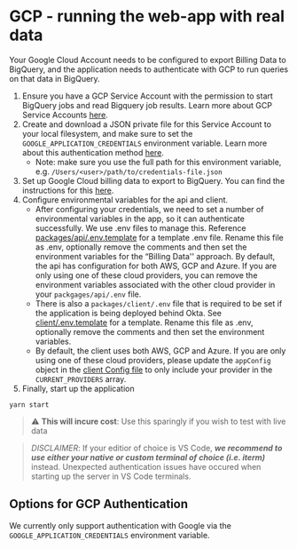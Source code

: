 # GCP - running the web-app with real data

Your Google Cloud Account needs to be configured to export Billing Data to BigQuery, and the application needs to authenticate with GCP to run queries on that data in BigQuery.

1. Ensure you have a GCP Service Account with the permission to start BigQuery jobs and read Bigquery job results. Learn more about GCP Service Accounts [here](https://cloud.google.com/docs/authentication/getting-started).
1. Create and download a JSON private file for this Service Account to your local filesystem, and make sure to set the `GOOGLE_APPLICATION_CREDENTIALS` environment variable. Learn more about this authentication method [here](https://cloud.google.com/docs/authentication/getting-started).
   - Note: make sure you use the full path for this environment variable, e.g. `/Users/<user>/path/to/credentials-file.json` 
1. Set up Google Cloud billing data to export to BigQuery. You can find the instructions for this [here](https://cloud.google.com/billing/docs/how-to/export-data-bigquery).
1. Configure environmental variables for the api and client.
    - After configuring your credentials, we need to set a number of environmental variables in the app, so it can authenticate successfully. We use .env files to manage this. Reference [packages/api/.env.template](packages/api/.env.template) for a template .env file. Rename this file as .env, optionally remove the comments and then set the environment variables for the “Billing Data'' approach. By default, the api has configuration for both AWS, GCP and Azure. If you are only using one of these cloud providers, you can remove the environment variables associated with the other cloud provider in your `packgages/api/.env` file.
    - There is also a `packages/client/.env` file that is required to be set if the application is being deployed behind Okta. See [client/.env.template](packages/client/.env.template) for a template. Rename this file as .env, optionally remove the comments and then set the environment variables.
    - By default, the client uses both AWS, GCP and Azure. If you are only using one of these cloud providers, please update the `appConfig` object in the [client Config file](packages/client/src/Config.ts) to only include your provider in the `CURRENT_PROVIDERS` array.
1. Finally, start up the application

```
yarn start
```

> :warning: **This will incure cost**: Use this sparingly if you wish to test with live data

> _DISCLAIMER_: If your editior of choice is VS Code, **_we recommend to use either your native or custom terminal of choice (i.e. iterm)_** instead. Unexpected authentication issues have occured when starting up the server in VS Code terminals.

## Options for GCP Authentication

We currently only support authentication with Google via the `GOOGLE_APPLICATION_CREDENTIALS` environment variable. 
